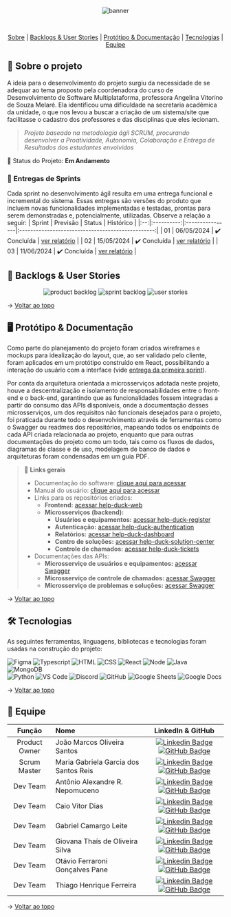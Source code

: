 <div align="center">
    
![banner](https://user-images.githubusercontent.com/69374340/172057240-dd4c637d-57ba-455c-b593-09ca86bb07a2.png)
</div>
<br id="topo">
<p align="center">
    <a href="#sobre">Sobre</a>  |  
    <a href="#backlogs">Backlogs & User Stories</a>  |  
    <a href="#prototipo">Protótipo & Documentação</a>  |  
    <a href="#tecnologias">Tecnologias</a>  |  
    <a href="#equipe">Equipe</a>
</p>
   
<span id="sobre">

## :bookmark_tabs: Sobre o projeto
A ideia para o desenvolvimento do projeto surgiu da necessidade de se adequar ao tema proposto pela coordenadora do curso de Desenvolvimento de Software Multiplataforma, professora Angelina Vitorino de Souza Melaré. Ela identificou uma dificuldade na secretaria acadêmica da unidade, o que nos levou a buscar a criação de um sistema/site que facilitasse o cadastro dos professores e das disciplinas que eles lecionam.

> _Projeto baseado na metodologia ágil SCRUM, procurando desenvolver a Proatividade, Autonomia, Colaboração e Entrega de Resultados dos estudantes envolvidos_

:pushpin: Status do Projeto: **Em Andamento**

### 🏁 Entregas de Sprints
Cada sprint no desenvolvimento ágil resulta em uma entrega funcional e incremental do sistema. Essas entregas são versões do produto que incluem novas funcionalidades implementadas e testadas, prontas para serem demonstradas e, potencialmente, utilizadas. Observe a relação a seguir:
| Sprint | Previsão | Status | Histórico |
|:--:|:----------:|:----------------|:-------------------------------------------------:|
| 01 | 06/05/2024 | ✔️ Concluída    | [ver relatório](https://github.com/The-Bugger-Ducks/help-duck-documentation/blob/sprint-01/README.md) |
| 02 | 15/05/2024 | ✔️ Concluída    | [ver relatório](https://github.com/The-Bugger-Ducks/help-duck-documentation/blob/sprint-02/README.md) |
| 03 | 11/06/2024 | ✔️ Concluída    | [ver relatório](https://github.com/The-Bugger-Ducks/help-duck-documentation/blob/sprint-03/README.md) |

## :dart: Backlogs & User Stories
    
<div align="center">
    
![product backlog](https://user-images.githubusercontent.com/69374340/172057734-320d9e43-19e9-409a-8f2d-7d159a1aaa9a.png)
![sprint backlog](https://user-images.githubusercontent.com/69374340/172057787-dcc1ecce-1b08-464b-850e-7019dc050056.png)
![user stories](https://user-images.githubusercontent.com/69374340/172057949-daade83b-8fec-4acc-a3cf-c4a26a3d3162.png)
</div>
  
→ [Voltar ao topo](#topo)

<span id="prototipo">

## :desktop_computer: Protótipo & Documentação
Como parte do planejamento do projeto foram criados wireframes e mockups para idealização do layout, que, ao ser validado pelo cliente, foram aplicados em um protótipo construído em React, possibilitando a interação do usuário com a interface (vide [entrega da primeira sprint](https://github.com/The-Bugger-Ducks/help-duck-documentation/blob/sprint-01/README.md)).
    
Por conta da arquitetura orientada a microsserviços adotada neste projeto, houve a descentralização e isolamento de responsabilidades entre o front-end e o back-end, garantindo que as funcionalidades fossem integradas a partir do consumo das APIs disponíveis, onde a documentação desses microsserviços, um dos requisitos não funcionais desejados para o projeto, foi praticada durante todo o desenvolvimento através de ferramentas como o Swagger ou readmes dos repositórios, mapeando todos os endpoints de cada API criada relacionada ao projeto, enquanto que para outras documentações do projeto como um todo, tais como os fluxos de dados, diagramas de classe e de uso, modelagem de banco de dados e arquiteturas foram condensadas em um guia PDF.
    
> 🔗 **Links gerais** <br>
> - Documentação do software: [clique aqui para acessar](./documentacao_geral.pdf)
> - Manual do usuário: [clique aqui para acessar](./manual_usuario.pdf)
> - Links para os repositórios criados:
>    - **Frontend:** [acessar help-duck-web](https://github.com/The-Bugger-Ducks/help-duck-web)
>    - **Microsserviços (backend):**
>       - **Usuários e equipamentos:** [acessar help-duck-register](https://github.com/The-Bugger-Ducks/help-duck-register)
>       - **Autenticação:** [acessar help-duck-authentication](https://github.com/The-Bugger-Ducks/help-duck-authentication)
>       - **Relatórios:** [acessar help-duck-dashboard](https://github.com/The-Bugger-Ducks/help-duck-dashboard)
>       - **Centro de soluções:** [acessar help-duck-solution-center](https://github.com/The-Bugger-Ducks/help-duck-solution-center)
>       - **Controle de chamados:** [acessar help-duck-tickets](https://github.com/The-Bugger-Ducks/help-duck-tickets)
> - Documentações das APIs:
>    - **Microsserviço de usuários e equipamentos:** [acessar Swagger](https://help-duck-register.herokuapp.com/swagger-ui/index.html#/)
>    - **Microsserviço de controle de chamados:** [acessar Swagger](https://help-duck-ticket.herokuapp.com/swagger-ui/index.html#/)
>    - **Microsserviço de problemas e soluções:** [acessar Swagger](https://help-duck-solution-center.herokuapp.com/swagger-ui/index.html#/)

→ [Voltar ao topo](#topo)

<span id="tecnologias">

## 🛠️ Tecnologias

As seguintes ferramentas, linguagens, bibliotecas e tecnologias foram usadas na construção do projeto:

<img src="https://img.shields.io/badge/Figma-CED4DA?style=for-the-badge&logo=figma&logoColor=DC143C" alt="Figma" /> 
<img src="https://img.shields.io/badge/TypeScript-CED4DA?style=for-the-badge&logo=typescript&logoColor=007ACC" alt="Typescript" />
<img src="https://img.shields.io/badge/HTML5-CED4DA?style=for-the-badge&logo=html5&logoColor=E34F26" alt="HTML" /> 
<img src="https://img.shields.io/badge/CSS3-CED4DA?style=for-the-badge&logo=css3&logoColor=1572B6" alt="CSS" /> 	
<img src="https://img.shields.io/badge/React-CED4DA?style=for-the-badge&logo=react&logoColor=61DAFB" alt="React" /> 
<img src="https://img.shields.io/badge/Node.js-CED4DA?style=for-the-badge&logo=nodedotjs&logoColor=339933" alt="Node" />  
<img src="https://img.shields.io/badge/Java-CED4DA?style=for-the-badge&logo=java&logoColor=DC143C" alt="Java" />
<img src="https://img.shields.io/badge/MongoDB-CED4DA?style=for-the-badge&logo=mongodb&logoColor=4EA94B" alt="MongoDB" /><br>
<img src="https://img.shields.io/badge/Python-CED4DA?style=for-the-badge&logo=python&logoColor=yellow" alt="Python" />
<img src="https://img.shields.io/badge/VS_Code-CED4DA?style=for-the-badge&logo=visual%20studio%20code&logoColor=0078D4" alt="VS Code" /> 
<img src="https://img.shields.io/badge/Discord-CED4DA?style=for-the-badge&logo=discord&logoColor=7289DA" alt="Discord" /> 
<img src="https://img.shields.io/badge/GitHub-CED4DA?style=for-the-badge&logo=github&logoColor=20232A" alt="GitHub" /> 
<img src="https://img.shields.io/badge/Google%20Sheets-CED4DA?style=for-the-badge&logo=google-sheets&logoColor=34A853" alt="Google Sheets" /> 
<img src="https://img.shields.io/badge/Google%20Docs-CED4DA?style=for-the-badge&logo=google-sheets&logoColor=0D96F6" alt="Google Docs" />
    
→ [Voltar ao topo](#topo)

<span id="equipe">

## :busts_in_silhouette: Equipe

|    Função     | Nome                                  |                                                                                                                                                      LinkedIn & GitHub                                                                                                                                                      |
| :-----------: | :------------------------------------ | :-------------------------------------------------------------------------------------------------------------------------------------------------------------------------------------------------------------------------------------------------------------------------------------------------------------------------: |
| Product Owner | João Marcos Oliveira Santos           |     [![Linkedin Badge](https://img.shields.io/badge/Linkedin-blue?style=flat-square&logo=Linkedin&logoColor=white)](https://www.linkedin.com/in/joaomarcosoliveiraa) [![GitHub Badge](https://img.shields.io/badge/GitHub-111217?style=flat-square&logo=github&logoColor=white)](https://github.com/JoaoM-py)              |
| Scrum Master  | Maria Gabriela Garcia dos Santos Reis |      [![Linkedin Badge](https://img.shields.io/badge/Linkedin-blue?style=flat-square&logo=Linkedin&logoColor=white)](https://www.linkedin.com/in/mariagabrielareis/) [![GitHub Badge](https://img.shields.io/badge/GitHub-111217?style=flat-square&logo=github&logoColor=white)](https://github.com/MariaGabrielaReis)     |
|   Dev Team    | Antônio Alexandre R. Nepomuceno               |         [![Linkedin Badge](https://img.shields.io/badge/Linkedin-blue?style=flat-square&logo=Linkedin&logoColor=white)](https://www.linkedin.com/in/antonio-nepomuceno-04943720a/) [![GitHub Badge](https://img.shields.io/badge/GitHub-111217?style=flat-square&logo=github&logoColor=white)](https://github.com/Nepoun)        |
|   Dev Team    | Caio Vitor Dias                   |         [![Linkedin Badge](https://img.shields.io/badge/Linkedin-blue?style=flat-square&logo=Linkedin&logoColor=white)](https://www.linkedin.com/in/caio-vitor-c1/) [![GitHub Badge](https://img.shields.io/badge/GitHub-111217?style=flat-square&logo=github&logoColor=white)](https://github.com/CaioVitorDias1)        |
|   Dev Team    | Gabriel Camargo Leite                 |   [![Linkedin Badge](https://img.shields.io/badge/Linkedin-blue?style=flat-square&logo=Linkedin&logoColor=white)](https://www.linkedin.com/in/gabriel-camargo-915452196/) [![GitHub Badge](https://img.shields.io/badge/GitHub-111217?style=flat-square&logo=github&logoColor=white)](https://github.com/GabrielCamargoL)   |
|   Dev Team    | Giovana Thaís de Oliveira Silva       |           [![Linkedin Badge](https://img.shields.io/badge/Linkedin-blue?style=flat-square&logo=Linkedin&logoColor=white)](https://www.linkedin.com/in/gioliveirass) [![GitHub Badge](https://img.shields.io/badge/GitHub-111217?style=flat-square&logo=github&logoColor=white)](https://github.com/gioliveirass)          |
|   Dev Team    | Otávio Ferraroni Gonçalves Pane       |        [![Linkedin Badge](https://img.shields.io/badge/Linkedin-blue?style=flat-square&logo=Linkedin&logoColor=white)](https://www.linkedin.com/in/otavioferraronigpane/) [![GitHub Badge](https://img.shields.io/badge/GitHub-111217?style=flat-square&logo=github&logoColor=white)](https://github.com/OtavioPane)            |
|   Dev Team    | Thiago Henrique Ferreira              | [![Linkedin Badge](https://img.shields.io/badge/Linkedin-blue?style=flat-square&logo=Linkedin&logoColor=white)](https://www.linkedin.com/in/thiago-henrique-ferreira-2499a41a8/) [![GitHub Badge](https://img.shields.io/badge/GitHub-111217?style=flat-square&logo=github&logoColor=white)](https://github.com/ThHenrique) |

→ [Voltar ao topo](#topo)
